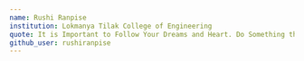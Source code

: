 ```yaml
---
name: Rushi Ranpise
institution: Lokmanya Tilak College of Engineering
quote: It is Important to Follow Your Dreams and Heart. Do Something that Excites You.
github_user: rushiranpise
---
```

